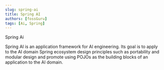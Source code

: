 ```yaml
---
slug: spring-ai
title: Spring AI
authors: [fossGuru]
tags: [Ai, Spring]
---
```


Spring Ai

<!-- truncate -->

Spring AI is an application framework for AI engineering. Its goal is to apply to the AI domain Spring ecosystem design principles such as portability and modular design and promote using POJOs as the building blocks of an application to the AI domain.
